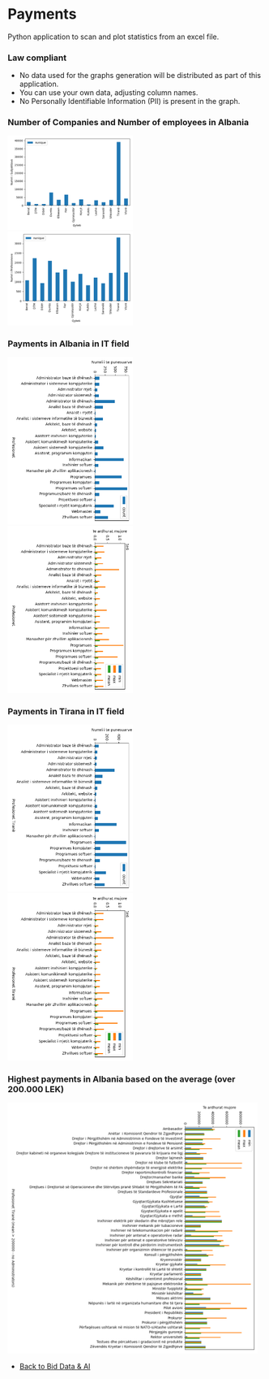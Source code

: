 # Payments 

Python application to scan and plot statistics from an excel file.

### Law compliant
- No data used for the graphs generation will be distributed as part of this application.
- You can use your own data, adjusting column names.
- No Personally Identifiable Information (PII) is present in the graph.

### Number of Companies and Number of employees in Albania
<img src="./plot_manual/1.nr_subjekteve.png" width="49%" height="auto"> &nbsp;&nbsp;
<img src="./plot_manual/2.nr_profesioneve.png" width="49%" height="auto">

### Payments in Albania in IT field
<img src="./plot_manual/3.nr_punesuarve_IT.png" width="49%" height="auto">&nbsp;&nbsp;
<img src="./plot_manual/5.te_ardhurat_IT.png" width="49%" height="auto">

### Payments in Tirana in IT field
<img src="./plot_manual/3.nr_punesuarve_IT_tirane.png" width="49%" height="auto">&nbsp;&nbsp;
<img src="./plot_manual/5.te_ardhurat_IT_tirane.png" width="49%" height="auto">

### Highest payments in Albania based on the average (over 200.000 LEK)
<img src="./plot_manual/4.te_ardhurat_2M.png" width="98%" height="auto">


- [Back to Bid Data & AI](https://github.com/ermalaliraj/bigdata_and_ai)